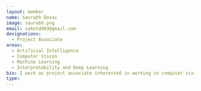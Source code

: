 ```yaml
---
layout: member
name: Saurabh Desai
image: saurabh.png
email: saketd403@gmail.com
designations: 
  - Project Associate
areas:
  - Artificial Intelligence
  - Computer Vision
  - Machine Learning
  - Interpretability and Deep Learning
bio: I work as project associate interested in working in computer vision and deep learning research.  I am also interested in explanability of AI which can increase the reliability in use of neural networks and open up the black box.
type:
---
```

